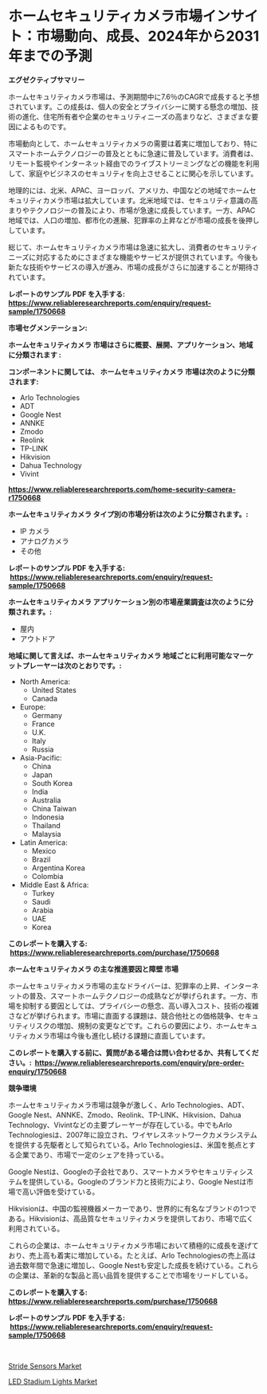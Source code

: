<p><h1>ホームセキュリティカメラ市場インサイト：市場動向、成長、2024年から2031年までの予測</h1></p><p><strong>エグゼクティブサマリー</strong></p>
<p><p>ホームセキュリティカメラ市場は、予測期間中に7.6％のCAGRで成長すると予想されています。この成長は、個人の安全とプライバシーに関する懸念の増加、技術の進化、住宅所有者や企業のセキュリティニーズの高まりなど、さまざまな要因によるものです。</p><p>市場動向として、ホームセキュリティカメラの需要は着実に増加しており、特にスマートホームテクノロジーの普及とともに急速に普及しています。消費者は、リモート監視やインターネット経由でのライブストリーミングなどの機能を利用して、家庭やビジネスのセキュリティを向上させることに関心を示しています。</p><p>地理的には、北米、APAC、ヨーロッパ、アメリカ、中国などの地域でホームセキュリティカメラ市場は拡大しています。北米地域では、セキュリティ意識の高まりやテクノロジーの普及により、市場が急速に成長しています。一方、APAC地域では、人口の増加、都市化の進展、犯罪率の上昇などが市場の成長を後押ししています。</p><p>総じて、ホームセキュリティカメラ市場は急速に拡大し、消費者のセキュリティニーズに対応するためにさまざまな機能やサービスが提供されています。今後も新たな技術やサービスの導入が進み、市場の成長がさらに加速することが期待されています。</p></p>
<p><strong>レポートのサンプル PDF を入手する: <a href="https://www.reliableresearchreports.com/enquiry/request-sample/1750668">https://www.reliableresearchreports.com/enquiry/request-sample/1750668</a></strong></p>
<p><strong>市場セグメンテーション:</strong></p>
<p><strong> ホームセキュリティカメラ 市場はさらに概要、展開、アプリケーション、地域に分類されます :</strong></p>
<p><strong>コンポーネントに関しては、 ホームセキュリティカメラ 市場は次のように分類されます: &nbsp;</strong></p>
<p><ul><li>Arlo Technologies</li><li>ADT</li><li>Google Nest</li><li>ANNKE</li><li>Zmodo</li><li>Reolink</li><li>TP-LINK</li><li>Hikvision</li><li>Dahua Technology</li><li>Vivint</li></ul></p>
<p><strong><a href="https://www.reliableresearchreports.com/home-security-camera-r1750668">https://www.reliableresearchreports.com/home-security-camera-r1750668</a></strong></p>
<p><strong> ホームセキュリティカメラ タイプ別の市場分析は次のように分類されます。:</strong></p>
<p><ul><li>IP カメラ</li><li>アナログカメラ</li><li>その他</li></ul></p>
<p><strong>レポートのサンプル PDF を入手する: &nbsp;<a href="https://www.reliableresearchreports.com/enquiry/request-sample/1750668">https://www.reliableresearchreports.com/enquiry/request-sample/1750668</a></strong></p>
<p><strong> ホームセキュリティカメラ アプリケーション別の市場産業調査は次のように分類されます。:</strong></p>
<p><ul><li>屋内</li><li>アウトドア</li></ul></p>
<p><strong>地域に関して言えば、ホームセキュリティカメラ 地域ごとに利用可能なマーケットプレーヤーは次のとおりです。:</strong></p>
<p><ul>
    <li>
        North America:
        <ul>
            <li>United States</li>
            <li>Canada</li>
        </ul>
    </li>
    <li>
        Europe:
        <ul>
            <li>Germany</li>
            <li>France</li>
            <li>U.K.</li>
            <li>Italy</li>
            <li>Russia</li>
        </ul>
    </li>
    <li>
        Asia-Pacific:
        <ul>
            <li>China</li>
            <li>Japan</li>
            <li>South Korea</li>
            <li>India</li>
            <li>Australia</li>
            <li>China Taiwan</li>
            <li>Indonesia</li>
            <li>Thailand</li>
            <li>Malaysia</li>
        </ul>
    </li>
    <li>
        Latin America:
        <ul>
            <li>Mexico</li>
            <li>Brazil</li>
            <li>Argentina Korea</li>
            <li>Colombia</li>
        </ul>
    </li>
    <li>
        Middle East & Africa:
        <ul>
            <li>Turkey</li>
            <li>Saudi</li>
            <li>Arabia</li>
            <li>UAE</li>
            <li>Korea</li>
        </ul>
    </li>
    </ul></p>
<p><strong>このレポートを購入する: &nbsp;<a href="https://www.reliableresearchreports.com/purchase/1750668">https://www.reliableresearchreports.com/purchase/1750668</a></strong></p>
<p><strong>ホームセキュリティカメラ の主な推進要因と障壁 市場</strong></p>
<p><p>ホームセキュリティカメラ市場の主なドライバーは、犯罪率の上昇、インターネットの普及、スマートホームテクノロジーの成熟などが挙げられます。一方、市場を抑制する要因としては、プライバシーの懸念、高い導入コスト、技術の複雑さなどが挙げられます。市場に直面する課題は、競合他社との価格競争、セキュリティリスクの増加、規制の変更などです。これらの要因により、ホームセキュリティカメラ市場は今後も進化し続ける課題に直面しています。</p></p>
<p><strong>このレポートを購入する前に、質問がある場合は問い合わせるか、共有してください。:&nbsp; <a href="https://www.reliableresearchreports.com/enquiry/pre-order-enquiry/1750668">https://www.reliableresearchreports.com/enquiry/pre-order-enquiry/1750668</a></strong></p>
<p><strong>競争環境</strong></p>
<p><p>ホームセキュリティカメラ市場は競争が激しく、Arlo Technologies、ADT、Google Nest、ANNKE、Zmodo、Reolink、TP-LINK、Hikvision、Dahua Technology、Vivintなどの主要プレーヤーが存在している。中でもArlo Technologiesは、2007年に設立され、ワイヤレスネットワークカメラシステムを提供する先駆者として知られている。Arlo Technologiesは、米国を拠点とする企業であり、市場で一定のシェアを持っている。</p><p>Google Nestは、Googleの子会社であり、スマートカメラやセキュリティシステムを提供している。Googleのブランド力と技術力により、Google Nestは市場で高い評価を受けている。</p><p>Hikvisionは、中国の監視機器メーカーであり、世界的に有名なブランドの1つである。Hikvisionは、高品質なセキュリティカメラを提供しており、市場で広く利用されている。</p><p>これらの企業は、ホームセキュリティカメラ市場において積極的に成長を遂げており、売上高も着実に増加している。たとえば、Arlo Technologiesの売上高は過去数年間で急速に増加し、Google Nestも安定した成長を続けている。これらの企業は、革新的な製品と高い品質を提供することで市場をリードしている。</p></p>
<p><strong>このレポートを購入する: &nbsp; <a href="https://www.reliableresearchreports.com/purchase/1750668">https://www.reliableresearchreports.com/purchase/1750668</a></strong></p>
<p><strong>レポートのサンプル PDF を入手する: &nbsp;<a href="https://www.reliableresearchreports.com/enquiry/request-sample/1750668">https://www.reliableresearchreports.com/enquiry/request-sample/1750668</a></strong><strong></strong></p>
<p>&nbsp;</p>
<p><p><a href="https://extreme-scabiosa-c81.notion.site/Stride-Sensors-Market-Insight-Market-Trends-Growth-Forecasted-from-2024-TO-2031-24655495ab43427fa01435d9a8fdbc08">Stride Sensors Market</a></p><p><a href="https://carnation-joke-41f.notion.site/LED-Stadium-Lights-Market-Focuses-on-Market-Share-Size-and-Projected-Forecast-Till-2031-595f6b0e688e4f9e9788cc792d933ac5">LED Stadium Lights Market</a></p></p>